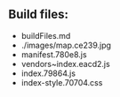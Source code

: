 ## Build files:

- buildFiles.md
- ./images/map.ce239.jpg
- manifest.780e8.js
- vendors~index.eacd2.js
- index.79864.js
- index-style.70704.css
